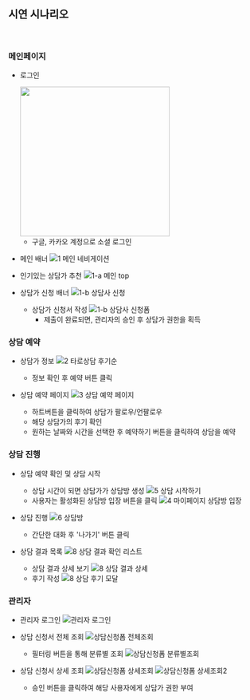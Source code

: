 ## 시연 시나리오

<br/>

### 메인페이지
- 로그인

  <img src="https://github.com/soun997/spring-login-examples/assets/74900921/1100f07d-540a-4728-af3c-7efdb054e153" width="300px"/>

  - 구글, 카카오 계정으로 소셜 로그인
  

- 메인 배너
![1 메인 네비게이션](https://github.com/soun997/spring-login-examples/assets/74900921/c58d0887-8702-44cc-b78a-d26478db62d3)
  

- 인기있는 상담가 추천
![1-a 메인 top](https://github.com/soun997/spring-login-examples/assets/74900921/f1d5cbd2-38f7-4f6f-beb0-9c6ab36a15ee)

- 상담가 신청 배너
  ![1-b 상담사 신청](https://github.com/soun997/spring-login-examples/assets/74900921/5214632c-ef3a-477b-9eb1-b28ee940e2ec)
  

  - 상담가 신청서 작성
    ![1-b 상담사 신청폼](https://github.com/soun997/spring-login-examples/assets/74900921/cb8138b6-a9a7-4e21-905c-67be52f394d8)
    - 제출이 완료되면, 관리자의 승인 후 상담가 권한을 획득

### 상담 예약
- 상담가 정보
  ![2 타로상담 후기순](https://github.com/soun997/spring-login-examples/assets/74900921/9c875426-524b-4572-85b9-2ca788a93fe0)
  - 정보 확인 후 예약 버튼 클릭
  

- 상담 예약 페이지
  ![3 상담 예약 페이지](https://github.com/soun997/spring-login-examples/assets/74900921/a5d4a613-87ba-4279-b08a-6538a71f0de5)
  - 하트버튼을 클릭하여 상담가 팔로우/언팔로우
  - 해당 상담가의 후기 확인
  - 원하는 날짜와 시간을 선택한 후 예약하기 버튼을 클릭하여 상담을 예약

### 상담 진행
- 상담 예약 확인 및 상담 시작
  - 상담 시간이 되면 상담가가 상담방 생성
    ![5 상담 시작하기](https://github.com/soun997/spring-login-examples/assets/74900921/42e66b93-433a-4e3c-a82f-a5a27ce7234f)
  - 사용자는 활성화된 상담방 입장 버튼을 클릭
    ![4 마이페이지 상담방 입장](https://github.com/soun997/spring-login-examples/assets/74900921/c5c55ada-5b98-4ff5-9828-733f4d0496b6)
  

- 상담 진행
  ![6 상담방](https://github.com/soun997/spring-login-examples/assets/74900921/6e4afd12-2ba9-42a6-96fa-5d37917ee07e)
  - 간단한 대화 후 '나가기' 버튼 클릭
  

- 상담 결과 목록
  ![8 상담 결과 확인 리스트](https://github.com/soun997/spring-login-examples/assets/74900921/2230a71e-56d3-43a2-bd2a-33c5b88d4597)
  - 상담 결과 상세 보기
    ![8  상담 결과 상세](https://github.com/soun997/spring-login-examples/assets/74900921/0afe1ba2-3dd3-457b-a2e4-542d04e21ab2)
  - 후기 작성
    ![8 상담 후기 모달](https://github.com/soun997/spring-login-examples/assets/74900921/f5280cd1-4600-4eaf-9786-b623f02c8c53)
 

### 관리자
- 관리자 로그인
![관리자 로그인](https://github.com/soun997/spring-login-examples/assets/74900921/8ce29012-f6a2-4212-92a6-809552115bcf)


- 상담 신청서 전체 조회
![상담신청폼 전체조회](https://github.com/soun997/spring-login-examples/assets/74900921/ab60a03c-b7ba-431b-b333-452c30cc2483)
  - 필터링 버튼을 통해 분류별 조회
  ![상담신청폼 분류별조회](https://github.com/soun997/spring-login-examples/assets/74900921/536da88b-82de-480a-bebb-6caecd086e3f)


- 상담 신청서 상세 조회
  ![상담신청폼 상세조회](https://github.com/soun997/spring-login-examples/assets/74900921/88965022-ca24-4d31-8f4b-de3767eabffb)
  ![상담신청폼 상세조회2](https://github.com/soun997/spring-login-examples/assets/74900921/6db58c24-ebd1-4f15-b95b-2959f93eb7fa)
  - 승인 버튼을 클릭하여 해당 사용자에게 상담가 권한 부여